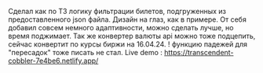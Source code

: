 Сделал как по ТЗ логику фильтрации билетов, подгруженных из предоставленного json файла. 
Дизайн на глаз, как в примере. 
От себя добавил совсем немного адаптивности, можно сделать лучше, но время поджимает. 
Так же конвертер валюты api можно тоже подцепить, сейчас конвертит по курсы биржи на 16.04.24.
! функцию падежей для "пересадок" тоже писать не стал.
Live demo : https://transcendent-cobbler-7e4be6.netlify.app/
